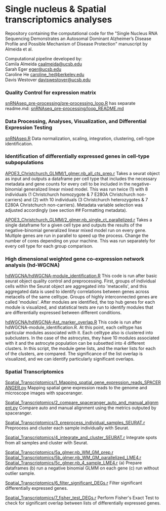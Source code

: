 # Single nucleus & Spatial transcriptomics analyses
Repository containing the computational code for the "Single Nucleus RNA Sequencing Demonstrates an Autosomal Dominant Alzheimer’s Disease Profile and Possible Mechanism of Disease Protection" manuscript by Almeida et al.

Computational pipeline developed by:\
Camila Almeida <caalmeida@ucsb.edu>\
Sarah Eger <eger@ucsb.edu>\
Caroline He <caroline_he@berkeley.edu>\
Davis Westover <daviswestover@ucsb.edu>

### **Quality Control for expression matrix**

[snRNAseq_pre-processing/pre-processing_loop.R](https://github.com/acostauribe/nucseq-PSEN1-E280A/blob/main/snRNAseq_pre-processing/pre-processing_loop.R) has separate readme.md: [snRNAseq_pre-processing/loop_README.md](https://github.com/acostauribe/nucseq-PSEN1-E280A/blob/main/snRNAseq_pre-processing/loop_README.md)

### **Data Processing, Analyses, Visualization, and Differential Expression Testing**

[snRNAseq.R](https://github.com/KosikLabUCSB/nucseq-PSEN1-E280A/blob/main/snRNAseq.R)
Data normalization, scaling, integration, clustering, cell-type identification.

### **Identification of differentially expressed genes in cell-type subpopulations**

[APOE3_Christchurch_GLMM/1_glmer.nb_all_cts_prep.r](https://github.com/acostauribe/nucseq-PSEN1-E280A/blob/main/APOE3_Christchurch_GLMM/1_glmer.nb_all_cts_prep.r)
Takes a seurat object as input and outputs a dataframe per cell type that includes the necessary metadata and gene counts for every cell to be included in the negative-binomial generalized linear mixed model. This was run twice (1) with 8 individuals (1 Christchurch homozygote & 7 E280A Christchurch non-carriers) and (2) with 10 individuals (3 Christchurch heterozygotes & 7 E280A Christchurch non-carriers). Metadata variable selection was adjusted accordingly (see section ## Formatting metadata).

[APOE3_Christchurch_GLMM/2_glmer.nb_single_ct_parallelized.r](https://github.com/acostauribe/nucseq-PSEN1-E280A/blob/main/APOE3_Christchurch_GLMM/2_glmer.nb_single_ct_parallelized.r)
Takes a single dataframe for a given cell type and outputs the results of the negative-binomial generalized linear mixed model run on every gene. Multiple genes are run in parallel to speed up the process. Change the number of cores depending on your machine. This was run separately for every cell type for each group comparison.

### **High dimensional weighted gene co-expression network analysis (hd-WGCNA)**

[hdWGCNA/hdWGCNA-module_identification.R](https://github.com/KosikLabUCSB/nucseq-PSEN1-E280A/blob/main/hdWGCNA/hdWGCNA-module_identification.R)
This code is run after basic seurat object quality control and preprocessing. First, groups of individual cells within the Seurat object are aggregated into 'metacells', and this aggregated data is used to identify correlations between genes across metacells of the same celltype. Groups of highly interconnected genes are called 'modules'. After modules are identified, the top hub genes for each module is visualized, and statistical tests are run to identify modules that are differentially expressed between different conditions.

[hdWGCNA/hdWGCNA-Ast_marker_overlap.R](https://github.com/KosikLabUCSB/nucseq-PSEN1-E280A/blob/main/hdWGCNA/hdWGCNA-Ast_marker_overlap.R)
This code is run after hdWGCNA-module_identification.R. At this point, each celltype has particular modules associated with it. Each celltype also is clustered into subclusters. In the case of the astrocytes, they have 10 modules associated with it and the astrocyte population can be subsetted into 4 different clusters. In this script, the module gene lists, and the marker lists for each of the clusters, are compared. The significance of the list overlap is visualized, and we can identify particularly significant overlaps.

### **Spatial Transcriptomics**

[Spatial_Transcriptomics/1_Mapping_spatial_gene_expression_reads_SPACERANGER.py](https://github.com/acostauribe/nucseq-PSEN1-E280A/blob/main/Spatial_Transcriptomics/1_Mapping_spatial_gene_expression_reads_SPACERANGER.py)
Mapping spatial gene expression reads to the genome and microscope images with spaceranger.

[Spatial_Transcriptomics/2_compare_spaceranger_auto_and_manual_alignment.py](https://github.com/acostauribe/nucseq-PSEN1-E280A/blob/main/Spatial_Transcriptomics/2_compare_spaceranger_auto_and_manual_alignment.py) Compare auto and manual alignment using the metrics outputed by spaceranger.

[Spatial_Transcriptomics/3_preprocess_individual_samples_SEURAT.r](https://github.com/acostauribe/nucseq-PSEN1-E280A/blob/main/Spatial_Transcriptomics/3_preprocess_individual_samples_SEURAT.r) Preprocess and cluster each sample individually with Seurat.

[Spatial_Transcriptomics/4_integrate_and_cluster_SEURAT.r](https://github.com/acostauribe/nucseq-PSEN1-E280A/blob/main/Spatial_Transcriptomics/4_integrate_and_cluster_SEURAT.r) Integrate spots from all samples and cluster with Seurat.

[Spatial_Transcriptomics/5a_glmer.nb_WM_GM_prep.r](https://github.com/acostauribe/nucseq-PSEN1-E280A/blob/main/Spatial_Transcriptomics/5a_glmer.nb_WM_GM_prep.r)
[Spatial_Transcriptomics/5b_glmer.nb_WM_GM_parallelized_LME4.r](https://github.com/acostauribe/nucseq-PSEN1-E280A/blob/main/Spatial_Transcriptomics/5b_glmer.nb_WM_GM_parallelized_LME4.r)
[Spatial_Transcriptomics/5c_glmer.nb_4_sample_LME4.r](https://github.com/acostauribe/nucseq-PSEN1-E280A/blob/main/Spatial_Transcriptomics/5c_glmer.nb_4_sample_LME4.r)
(a) Prepare dataframes (b) run a negative binomial GLMM on each gene (c) run without outlier sample.

[Spatial_Transcriptomics/6_filter_significant_DEGs.r](https://github.com/acostauribe/nucseq-PSEN1-E280A/blob/main/Spatial_Transcriptomics/6_filter_significant_DEGs.r) Filter significant differentially expressed genes.

[Spatial_Transcriptomics/7_fisher_test_DEGs.r](https://github.com/acostauribe/nucseq-PSEN1-E280A/blob/main/Spatial_Transcriptomics/7_fisher_test_DEGs.r) Perform Fisher's Exact Test to check for significant overlap between lists of differentially expressed genes.
